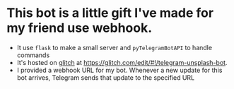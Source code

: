 # This bot is a little gift I've made for my friend use webhook.
* It use `flask` to make a small server and `pyTelegramBotAPI` to handle commands
* It's hosted on [glitch](https://glitch.com/) at https://glitch.com/edit/#!/telegram-unsplash-bot.
* I provided a webhook URL for my bot. Whenever a new update for this bot arrives, Telegram sends that update to the specified URL